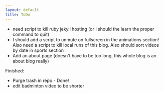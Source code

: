 ```yaml
---
layout: default
title: ToDo
---
```


- need script to kill ruby jekyll hosting (or I should the learn the proper command to quit)
- I should add a script to unmute on fullscreen in the animations section! Also need a script to kill local runs of this blog. Also should sort videos by date in sports section
- Add an about page (doesn't have to be too long, this whole blog is an about blog really)


Finished: 
- Purge trash in repo - Done!
- edit badminton video to be shorter

